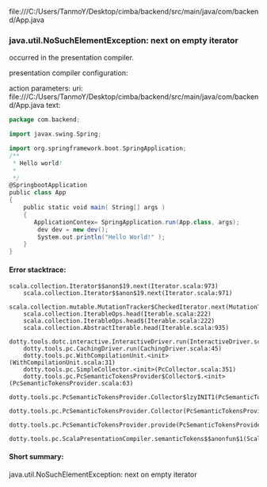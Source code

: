 file:///C:/Users/TanmoY/Desktop/cimba/backend/src/main/java/com/backend/App.java
### java.util.NoSuchElementException: next on empty iterator

occurred in the presentation compiler.

presentation compiler configuration:


action parameters:
uri: file:///C:/Users/TanmoY/Desktop/cimba/backend/src/main/java/com/backend/App.java
text:
```scala
package com.backend;

import javax.swing.Spring;

import org.springframework.boot.SpringApplication;
/**
 * Hello world!
 *
 */
@SpringbootApplication
public class App 
{
    public static void main( String[] args )
    {
       ApplicationContex= SpringApplication.run(App.class, args);
        dev dev = new dev();
        System.out.println("Hello World!" );
    }
}

```



#### Error stacktrace:

```
scala.collection.Iterator$$anon$19.next(Iterator.scala:973)
	scala.collection.Iterator$$anon$19.next(Iterator.scala:971)
	scala.collection.mutable.MutationTracker$CheckedIterator.next(MutationTracker.scala:76)
	scala.collection.IterableOps.head(Iterable.scala:222)
	scala.collection.IterableOps.head$(Iterable.scala:222)
	scala.collection.AbstractIterable.head(Iterable.scala:935)
	dotty.tools.dotc.interactive.InteractiveDriver.run(InteractiveDriver.scala:164)
	dotty.tools.pc.CachingDriver.run(CachingDriver.scala:45)
	dotty.tools.pc.WithCompilationUnit.<init>(WithCompilationUnit.scala:31)
	dotty.tools.pc.SimpleCollector.<init>(PcCollector.scala:351)
	dotty.tools.pc.PcSemanticTokensProvider$Collector$.<init>(PcSemanticTokensProvider.scala:63)
	dotty.tools.pc.PcSemanticTokensProvider.Collector$lzyINIT1(PcSemanticTokensProvider.scala:63)
	dotty.tools.pc.PcSemanticTokensProvider.Collector(PcSemanticTokensProvider.scala:63)
	dotty.tools.pc.PcSemanticTokensProvider.provide(PcSemanticTokensProvider.scala:88)
	dotty.tools.pc.ScalaPresentationCompiler.semanticTokens$$anonfun$1(ScalaPresentationCompiler.scala:111)
```
#### Short summary: 

java.util.NoSuchElementException: next on empty iterator